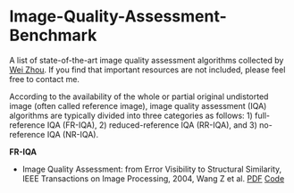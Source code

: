 # Image-Quality-Assessment-Benchmark
A list of state-of-the-art image quality assessment algorithms collected by [Wei Zhou](http://home.ustc.edu.cn/~weichou). If you find that important resources are not included, please feel free to contact me.

According to the availability of the whole or partial original undistorted image (often called reference image), image quality assessment (IQA) algorithms are typically divided into three categories as follows: 1) full-reference IQA (FR-IQA), 2) reduced-reference IQA (RR-IQA), and 3) no-reference IQA (NR-IQA).

**FR-IQA**
* Image Quality Assessment: from Error Visibility to Structural Similarity, IEEE Transactions on Image Processing, 2004, Wang Z et al. [PDF](https://ece.uwaterloo.ca/~z70wang/publications/ssim.pdf) [Code](https://ece.uwaterloo.ca/~z70wang/research/ssim/)
